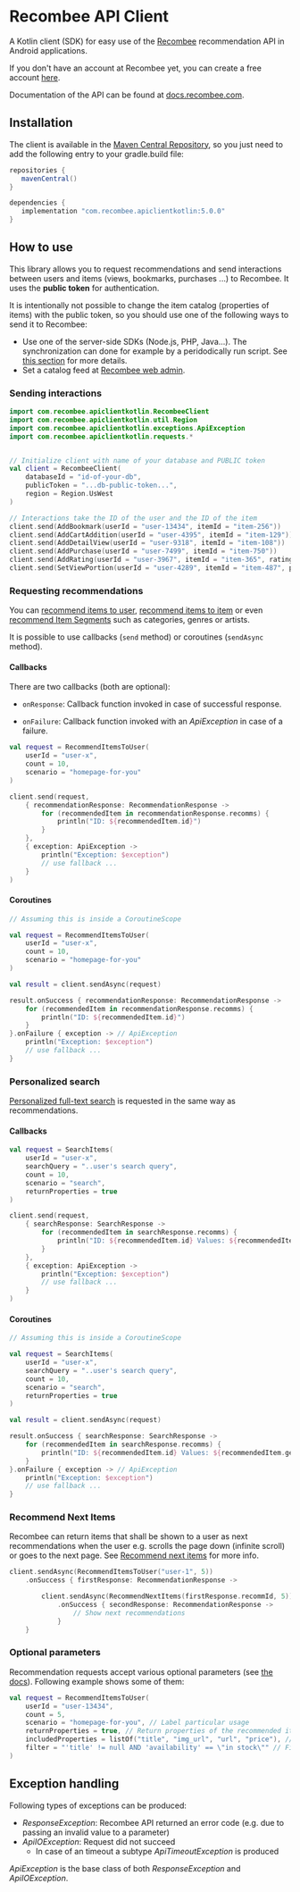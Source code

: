 # Recombee API Client

A Kotlin client (SDK) for easy use of the [Recombee](https://www.recombee.com/) recommendation API in Android applications.

If you don't have an account at Recombee yet, you can create a free account [here](https://www.recombee.com/).

Documentation of the API can be found at [docs.recombee.com](https://docs.recombee.com/).

## Installation

The client is available in the [Maven Central Repository](https://mvnrepository.com/artifact/com.recombee/apiclientkotlin/), so you just need to add the following entry to your gradle.build file:

```gradle
repositories {
   mavenCentral()
}

dependencies {
   implementation "com.recombee.apiclientkotlin:5.0.0"
}
```

## How to use

This library allows you to request recommendations and send interactions between users and items (views, bookmarks, purchases ...) to Recombee. It uses the **public token** for authentication.

It is intentionally not possible to change the item catalog (properties of items) with the public token, so you should use one of the following ways to send it to Recombee:

 - Use one of the server-side SDKs (Node.js, PHP, Java...). The synchronization can done for example by a peridodically run script. See [this section](https://docs.recombee.com/gettingstarted.html#managing-item-catalog) for more details.
 - Set a catalog feed at [Recombee web admin](https://admin.recombee.com/).

### Sending interactions

```kotlin
import com.recombee.apiclientkotlin.RecombeeClient
import com.recombee.apiclientkotlin.util.Region
import com.recombee.apiclientkotlin.exceptions.ApiException
import com.recombee.apiclientkotlin.requests.*


// Initialize client with name of your database and PUBLIC token
val client = RecombeeClient(
    databaseId = "id-of-your-db",
    publicToken = "...db-public-token...",
    region = Region.UsWest
)

// Interactions take the ID of the user and the ID of the item
client.send(AddBookmark(userId = "user-13434", itemId = "item-256"))
client.send(AddCartAddition(userId = "user-4395", itemId = "item-129"))
client.send(AddDetailView(userId = "user-9318", itemId = "item-108"))
client.send(AddPurchase(userId = "user-7499", itemId = "item-750"))
client.send(AddRating(userId = "user-3967", itemId = "item-365", rating = 0.5))
client.send(SetViewPortion(userId = "user-4289", itemId = "item-487", portion = 0.3))
```

### Requesting recommendations

You can [recommend items to user](https://docs.recombee.com/api.html#recommend-items-to-user), [recommend items to item](https://docs.recombee.com/api.html#recommend-items-to-item) or even [recommend Item Segments](https://docs.recombee.com/api#recommend-item-segments-to-user) such as categories, genres or artists.

It is possible to use callbacks (`send` method) or coroutines (`sendAsync` method).

#### Callbacks

There are two callbacks (both are optional):
- `onResponse`: Callback function invoked in case of successful response.

- `onFailure`: Callback function invoked with an *ApiException* in case of a failure.

```kotlin
val request = RecommendItemsToUser(
    userId = "user-x", 
    count = 10, 
    scenario = "homepage-for-you"
)

client.send(request,
    { recommendationResponse: RecommendationResponse ->
        for (recommendedItem in recommendationResponse.recomms) {
            println("ID: ${recommendedItem.id}")
        }
    },
    { exception: ApiException ->
        println("Exception: $exception")
        // use fallback ...
    }
)
```


#### Coroutines

```kotlin
// Assuming this is inside a CoroutineScope

val request = RecommendItemsToUser(
    userId = "user-x", 
    count = 10, 
    scenario = "homepage-for-you"
)

val result = client.sendAsync(request)

result.onSuccess { recommendationResponse: RecommendationResponse ->
    for (recommendedItem in recommendationResponse.recomms) {
        println("ID: ${recommendedItem.id}")
    }
}.onFailure { exception -> // ApiException
    println("Exception: $exception")
    // use fallback ...
}

```

### Personalized search

[Personalized full-text search](https://docs.recombee.com/api.html#search-items) is requested in the same way as recommendations.

#### Callbacks

```kotlin
val request = SearchItems(
    userId = "user-x",
    searchQuery = "..user's search query",
    count = 10,
    scenario = "search",
    returnProperties = true
)

client.send(request,
    { searchResponse: SearchResponse ->
        for (recommendedItem in searchResponse.recomms) {
            println("ID: ${recommendedItem.id} Values: ${recommendedItem.getValues()}")
        }
    },
    { exception: ApiException ->
        println("Exception: $exception")
        // use fallback ...
    }
)
```


#### Coroutines

```kotlin
// Assuming this is inside a CoroutineScope

val request = SearchItems(
    userId = "user-x",
    searchQuery = "..user's search query",
    count = 10,
    scenario = "search",
    returnProperties = true
)

val result = client.sendAsync(request)

result.onSuccess { searchResponse: SearchResponse ->
    for (recommendedItem in searchResponse.recomms) {
        println("ID: ${recommendedItem.id} Values: ${recommendedItem.getValues()}")
    }
}.onFailure { exception -> // ApiException
    println("Exception: $exception")
    // use fallback ...
}
```

### Recommend Next Items

Recombee can return items that shall be shown to a user as next recommendations when the user e.g. scrolls the page down (infinite scroll) or goes to the next page. See [Recommend next items](https://docs.recombee.com/api.html#recommend-next-items) for more info.

```kotlin
client.sendAsync(RecommendItemsToUser("user-1", 5))
    .onSuccess { firstResponse: RecommendationResponse ->

        client.sendAsync(RecommendNextItems(firstResponse.recommId, 5))
            .onSuccess { secondResponse: RecommendationResponse ->
                // Show next recommendations
            }
    }
```

### Optional parameters

Recommendation requests accept various optional parameters (see [the docs](https://docs.recombee.com/api.html#recommendations)). Following example shows some of them:

```kotlin
val request = RecommendItemsToUser(
    userId = "user-13434",
    count = 5,
    scenario = "homepage-for-you", // Label particular usage
    returnProperties = true, // Return properties of the recommended items
    includedProperties = listOf("title", "img_url", "url", "price"), // Properties to be included in the response
    filter = "'title' != null AND 'availability' == \"in stock\"" // Filter condition
)
```

## Exception handling

Following types of exceptions can be produced:
- *ResponseException*: Recombee API returned an error code (e.g. due to passing an invalid value to a parameter)
- *ApiIOException*: Request did not succeed
  - In case of an timeout a subtype *ApiTimeoutException* is produced

*ApiException* is the base class of both *ResponseException* and *ApiIOException*.
